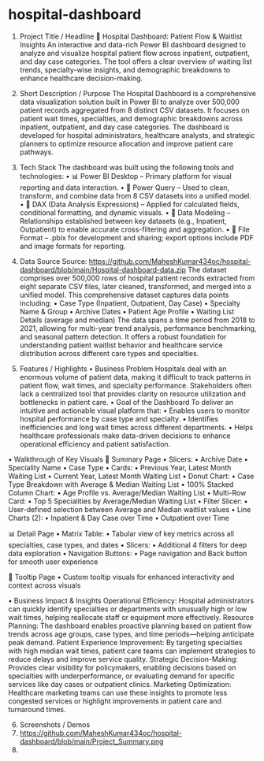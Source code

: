 # hospital-dashboard
1. Project Title / Headline
🏥 Hospital Dashboard: Patient Flow & Waitlist Insights
An interactive and data-rich Power BI dashboard designed to analyze and visualize hospital patient flow across inpatient, outpatient, and day case categories. The tool offers a clear overview of waiting list trends, specialty-wise insights, and demographic breakdowns to enhance healthcare decision-making.

2. Short Description / Purpose
The Hospital Dashboard is a comprehensive data visualization solution built in Power BI to analyze over 500,000 patient records aggregated from 8 distinct CSV datasets. It focuses on patient wait times, specialties, and demographic breakdowns across inpatient, outpatient, and day case categories. The dashboard is developed for hospital administrators, healthcare analysts, and strategic planners to optimize resource allocation and improve patient care pathways.

3. Tech Stack
The dashboard was built using the following tools and technologies:
• 📊 Power BI Desktop – Primary platform for visual reporting and data interaction.
• 📂 Power Query – Used to clean, transform, and combine data from 8 CSV datasets into a unified model.
• 🧠 DAX (Data Analysis Expressions) – Applied for calculated fields, conditional formatting, and dynamic visuals.
• 📝 Data Modeling – Relationships established between key datasets (e.g., Inpatient, Outpatient) to enable accurate cross-filtering and aggregation.
• 📁 File Format – .pbix for development and sharing; export options include PDF and image formats for reporting.

4. Data Source
Source: https://github.com/MaheshKumar434oc/hospital-dashboard/blob/main/Hospital-dashboard-data.zip
The dataset comprises over 500,000 rows of hospital patient records extracted from eight separate CSV files, later cleaned, transformed, and merged into a unified model.
This comprehensive dataset captures data points including:
•	Case Type (Inpatient, Outpatient, Day Case)
•	Specialty Name & Group
•	Archive Dates
•	Patient Age Profile
•	Waiting List Details (average and median)
The data spans a time period from 2018 to 2021, allowing for multi-year trend analysis, performance benchmarking, and seasonal pattern detection. It offers a robust foundation for understanding patient waitlist behavior and healthcare service distribution across different care types and specialties.

5. Features / Highlights
• Business Problem
Hospitals deal with an enormous volume of patient data, making it difficult to track patterns in patient flow, wait times, and specialty performance. Stakeholders often lack a centralized tool that provides clarity on resource utilization and bottlenecks in patient care.
• Goal of the Dashboard
To deliver an intuitive and actionable visual platform that:
•	Enables users to monitor hospital performance by case type and specialty.
•	Identifies inefficiencies and long wait times across different departments.
•	Helps healthcare professionals make data-driven decisions to enhance operational efficiency and patient satisfaction.

• Walkthrough of Key Visuals
📄 Summary Page
• Slicers:
•	Archive Date
•	Speciality Name
•	Case Type
• Cards:
•	Previous Year, Latest Month Waiting List
•	Current Year, Latest Month Waiting List
• Donut Chart:
•	Case Type Breakdown with Average & Median Waiting List
• 100% Stacked Column Chart:
•	Age Profile vs. Average/Median Waiting List
• Multi-Row Card:
•	Top 5 Specialities by Average/Median Waiting List
• Filter Slicer:
•	User-defined selection between Average and Median waitlist values
• Line Charts (2):
•	Inpatient & Day Case over Time
•	Outpatient over Time

📊 Detail Page
• Matrix Table:
•	Tabular view of key metrics across all specialties, case types, and dates
• Slicers:
•	Additional 4 filters for deep data exploration
• Navigation Buttons:
•	Page navigation and Back button for smooth user experience

🧰 Tooltip Page
• Custom tooltip visuals for enhanced interactivity and context across visuals

• Business Impact & Insights
Operational Efficiency:
Hospital administrators can quickly identify specialties or departments with unusually high or low wait times, helping reallocate staff or equipment more effectively.
Resource Planning:
The dashboard enables proactive planning based on patient flow trends across age groups, case types, and time periods—helping anticipate peak demand.
Patient Experience Improvement:
By targeting specialties with high median wait times, patient care teams can implement strategies to reduce delays and improve service quality.
Strategic Decision-Making:
Provides clear visibility for policymakers, enabling decisions based on specialties with underperformance, or evaluating demand for specific services like day cases or outpatient clinics.
Marketing Optimization:
Healthcare marketing teams can use these insights to promote less congested services or highlight improvements in patient care and turnaround times.

6. Screenshots / Demos
7. https://github.com/MaheshKumar434oc/hospital-dashboard/blob/main/Project_Summary.png
8. 


